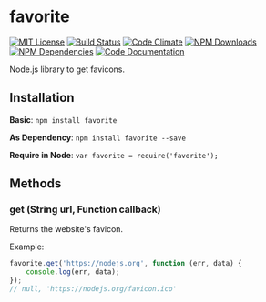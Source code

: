 # favorite

[![MIT License](https://img.shields.io/badge/license-MIT-blue.svg)](http://opensource.org/licenses/MIT)
[![Build Status](https://api.travis-ci.org/dodekeract/favorite.svg)](https://travis-ci.org/dodekeract/favorite/)
[![Code Climate](https://codeclimate.com/github/dodekeract/favorite/badges/gpa.svg)](https://codeclimate.com/github/dodekeract/favorite)
[![NPM Downloads](https://img.shields.io/npm/dm/favorite.svg)](https://npmjs.com/package/favorite)
[![NPM Dependencies](https://david-dm.org/dodekeract/favorite.png)](https://npmjs.com/package/favorite)
[![Code Documentation](https://inch-ci.org/github/dodekeract/favorite.svg)](https://inch-ci.org/github/dodekeract/favorite)

Node.js library to get favicons.

## Installation
**Basic**: ````npm install favorite````

**As Dependency**: ````npm install favorite --save````

**Require in Node**: ````var favorite = require('favorite');````

## Methods
### get (String url, Function callback)
Returns the website's favicon.

Example:
````javascript
favorite.get('https://nodejs.org', function (err, data) {
	console.log(err, data);
});
// null, 'https://nodejs.org/favicon.ico'
````
